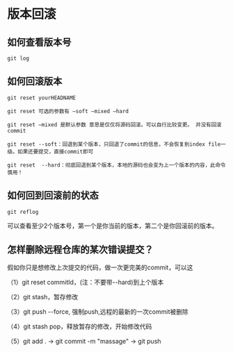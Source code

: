 # 版本回滚

## 如何查看版本号

    git log

## 如何回滚版本

    git reset yourHEADNAME

    git reset 可选的参数有 –soft –mixed –hard

    git reset –mixed 是默认参数 意思是仅仅将源码回滚。可以自行比较变更。 并没有回滚commit

    git reset --soft：回退到某个版本，只回退了commit的信息，不会恢复到index file一级。如果还要提交，直接commit即可

    git reset  --hard：彻底回退到某个版本，本地的源码也会变为上一个版本的内容，此命令 慎用！


## 如何回到回滚前的状态

    git reflog 

可以查看至少2个版本号，第一个是你当前的版本，第二个是你回滚前的版本。


##  怎样删除远程仓库的某次错误提交？

假如你只是想修改上次提交的代码，做一次更完美的commit，可以这

（1）git reset commitId，(注：不要带--hard)到上个版本

（2）git stash，暂存修改

（3）git push --force, 强制push,远程的最新的一次commit被删除

（4）git stash pop，释放暂存的修改，开始修改代码

（5）git add . -> git commit -m "massage" -> git push
